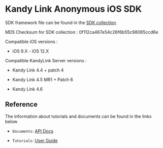 # Kandy Link Anonymous iOS SDK

SDK framework file can be found in the [SDK collection](https://github.com/Kandy-IO/kandy-anonymous-ios-sdk/tree/master/dist).

MD5 Checksum for SDK collection : 0f112ca467e54c26f6b55c98065ccd6e

Compatible iOS versions :

* iOS 9.X - iOS 12.X

Compatible KandyLink Server versions :

* Kandy Link 4.4 + patch 4

* Kandy Link 4.5 MR1 + Patch 6

* Kandy Link 4.6

## Reference

The information about tutorials and documents can be found in the links below

* `Documents`: [API Docs](https://kandy-io.github.io/kandy-anonymous-ios-sdk/docs)

* `Tutorials`: [User Guide](https://kandy-io.github.io/kandy-anonymous-ios-sdk/tutorials/)
